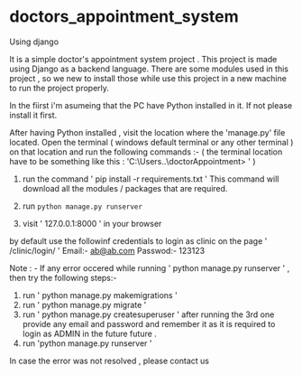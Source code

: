 # doctors_appointment_system
Using django

It is a simple doctor's appointment system project . This project is made using Django as a backend language. 
There are some modules used in this project , so we new to install those while use this project in a new machine to run the project properly.

In the fiirst i'm asumeing that the PC have Python installed in it. If not please install it first.

After having Python installed , visit the location where the 'manage.py' file located. Open the terminal ( windows default terminal or any other terminal ) on that location and run the following commands :-
( the terminal location have to be something like this : 'C:\Users\..\doctorAppointment> ' )
1) run the command ' pip install -r requirements.txt '
      This command will download all the modules / packages that are required.
    
2) run ``` python manage.py runserver ```

3) visit ' 127.0.0.1:8000 ' in your browser 

by default use the followinf credentials to login as clinic on the page ' /clinic/login/ ' 
Email:- ab@ab.com
Passwod:- 123123





Note : - If any error occered while running ' python manage.py runserver ' , then try the following steps:-

1) run ' python manage.py makemigrations '
2) run ' python manage.py migrate '
3) run ' python manage.py createsuperuser '
      after running the 3rd one provide any email and password and remember it as it is required to login as ADMIN in the future future .
4) run 'python manage.py runserver '


In case the error was not resolved , please contact us 
